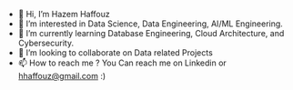 - 👋 Hi, I’m Hazem Haffouz
- 👀 I’m interested in Data Science, Data Engineering, AI/ML Engineering.
- 🌱 I’m currently learning Database Engineering, Cloud Architecture, and Cybersecurity.
- 💞️ I’m looking to collaborate on Data related Projects
- 📫 How to reach me ? You Can reach me on Linkedin or hhaffouz@gmail.com :)

<!---
HazemHaff/HazemHaff is a ✨ special ✨ repository because its `README.md` (this file) appears on your GitHub profile.
You can click the Preview link to take a look at your changes.
--->
